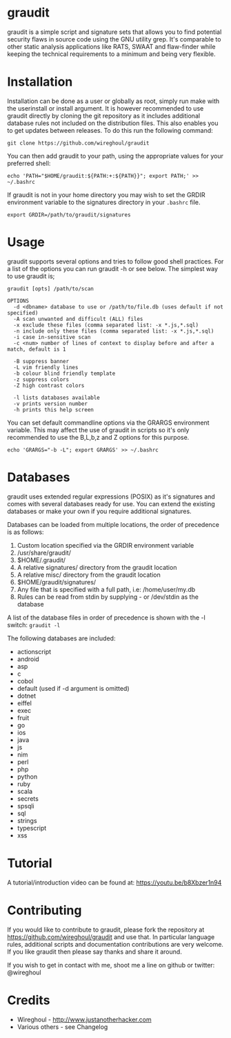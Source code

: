 graudit
===============================================================================
graudit is a simple script and signature sets that allows you to find potential
security flaws in source code using the GNU utility grep. It's comparable to
other static analysis applications like RATS, SWAAT and flaw-finder while
keeping the technical requirements to a minimum and being very flexible.

Installation
===============================================================================
Installation can be done as a user or globally as root, simply run make with
the userinstall or install argument. It is however recommended to use graudit
directly by cloning the git repository as it includes additional database rules
not included on the distribution files. This also enables you to get updates
between releases. To do this run the following command:

```
git clone https://github.com/wireghoul/graudit
```

You can then add graudit to your path, using the appropriate values for
your preferred shell:
```
echo 'PATH="$HOME/graudit:${PATH:+:${PATH}}"; export PATH;' >> ~/.bashrc
```

If graudit is not in your home directory you may wish to set the GRDIR
environment variable to the signatures directory in your `.bashrc` file.
```
export GRDIR=/path/to/graudit/signatures
```

Usage
===============================================================================
graudit supports several options and tries to follow good shell practices. For
a list of the options you can run graudit -h or see below. The simplest way to
use graudit is;

```
graudit [opts] /path/to/scan

OPTIONS
  -d <dbname> database to use or /path/to/file.db (uses default if not specified)
  -A scan unwanted and difficult (ALL) files
  -x exclude these files (comma separated list: -x *.js,*.sql)
  -n include only these files (comma separated list: -x *.js,*.sql)
  -i case in-sensitive scan
  -c <num> number of lines of context to display before and after a match, default is 1

  -B suppress banner
  -L vim friendly lines
  -b colour blind friendly template
  -z suppress colors
  -Z high contrast colors
  
  -l lists databases available
  -v prints version number
  -h prints this help screen
```

You can set default commandline options via the GRARGS environment variable.
This may affect the use of graudit in scripts so it's only recommended to use
the B,L,b,z and Z options for this purpose.
```
echo 'GRARGS="-b -L"; export GRARGS' >> ~/.bashrc
```


Databases
===============================================================================
graudit uses extended regular expressions (POSIX) as it's signatures and comes
with several databases ready for use. You can extend the existing databases or
make your own if you require additional signatures.

Databases can be loaded from multiple locations, the order of precedence is as
follows:
  1. Custom location specified via the GRDIR environment variable
  2. /usr/share/graudit/
  3. $HOME/.graudit/
  4. A relative signatures/ directory from the graudit location
  5. A relative misc/ directory from the graudit location
  6. $HOME/graudit/signatures/
  7. Any file that is specified with a full path, i.e: /home/user/my.db
  8. Rules can be read from stdin by supplying - or /dev/stdin as the database

A list of the database files in order of precedence is shown with the -l switch:
`graudit -l`

The following databases are included:
  - actionscript
  - android
  - asp
  - c
  - cobol
  - default (used if -d argument is omitted)
  - dotnet
  - eiffel
  - exec
  - fruit
  - go
  - ios
  - java
  - js
  - nim
  - perl
  - php
  - python
  - ruby
  - scala
  - secrets
  - spsqli
  - sql
  - strings
  - typescript
  - xss


Tutorial
===============================================================================
A tutorial/introduction video can be found at: https://youtu.be/b8Xbzer1n94


Contributing
===============================================================================
If you would like to contribute to graudit, please fork the repository at
https://github.com/wireghoul/graudit and use that. In particular language rules,
additional scripts and documentation contributions are very welcome.
If you like graudit then please say thanks and share it around.

If you wish to get in contact with me, shoot me a line on github or twitter:
@wireghoul

Credits
===============================================================================
  * Wireghoul - http://www.justanotherhacker.com
  * Various others - see Changelog
